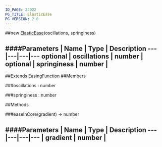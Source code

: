 ```yaml
---
ID_PAGE: 24922
PG_TITLE: ElasticEase
PG_VERSION: 2.0
---
```

##new [ElasticEase](/classes/ElasticEase)(oscillations, springiness)




####Parameters
 | Name | Type | Description
---|---|---|---
optional | oscillations | number | 
optional | springiness | number | 
---

##Extends [EasingFunction](/classes/EasingFunction)
##Members

###oscillations : number




###springiness : number









##Methods

###easeInCore(gradient) &rarr; number

####Parameters
 | Name | Type | Description
---|---|---|---
 | gradient | number | 
---
